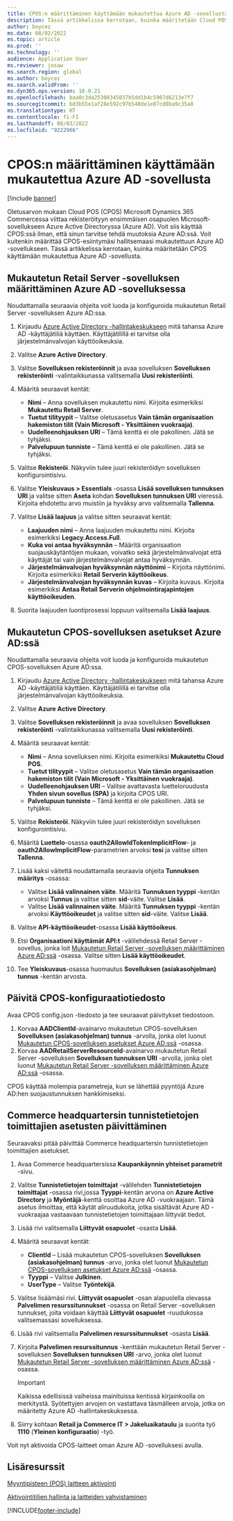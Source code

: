 ```yaml
---
title: CPOS:n määrittäminen käyttämään mukautettua Azure AD -sovellusta
description: Tässä artikkelissa kerrotaan, kuinka määritetään Cloud POS (CPOS) käyttämään mukautettua Azure Active Directory (Azure AD) -sovellusta.
author: boycez
ms.date: 08/02/2022
ms.topic: article
ms.prod: ''
ms.technology: ''
audience: Application User
ms.reviewer: josaw
ms.search.region: global
ms.author: boycez
ms.search.validFrom: ''
ms.dyn365.ops.version: 10.0.21
ms.openlocfilehash: baa0c3da25308345037b5dd1b4c5907d6213e7f7
ms.sourcegitcommit: bd3b55e1af28e592c97b540de1e87cd8ba9c35a8
ms.translationtype: HT
ms.contentlocale: fi-FI
ms.lasthandoff: 08/03/2022
ms.locfileid: "9222966"
---
```

# <a name="configure-cpos-to-use-a-custom-azure-ad-app"></a>CPOS:n määrittäminen käyttämään mukautettua Azure AD -sovellusta

[!include [banner](includes/banner.md)]

Oletusarvon mukaan Cloud POS (CPOS) Microsoft Dynamics 365 Commercessa viittaa rekisteröityyn ensimmäisen osapuolen Microsoft-sovellukseen Azure Active Directoryssa (Azure AD). Voit siis käyttää CPOS:ssä ilman, että sinun tarvitse tehdä muutoksia Azure AD:ssä. Voit kuitenkin määrittää CPOS-esiintymäsi hallitsemaasi mukautettuun Azure AD -sovellukseen. Tässä artikkelissa kerrotaan, kuinka määritetään CPOS käyttämään mukautettua Azure AD -sovellusta.

## <a name="set-up-a-custom-retail-server-app-in-azure-ad"></a>Mukautetun Retail Server -sovelluksen määrittäminen Azure AD -sovelluksessa

Noudattamalla seuraavia ohjeita voit luoda ja konfiguroida mukautetun Retail Server -sovelluksen Azure AD:ssa.

1. Kirjaudu [Azure Active Directory -hallintakeskukseen](https://aad.portal.azure.com) mitä tahansa Azure AD -käyttäjätiliä käyttäen. Käyttäjätilillä ei tarvitse olla järjestelmänvalvojan käyttöoikeuksia.
1. Valitse **Azure Active Directory**.
1. Valitse **Sovelluksen rekisteröinnit** ja avaa sovelluksen **Sovelluksen rekisteröinti** -valintaikkunassa valitsemalla **Uusi rekisteröinti**.
1. Määritä seuraavat kentät:

    - **Nimi** – Anna sovelluksen mukautettu nimi. Kirjoita esimerkiksi **Mukautettu Retail Server**.
    - **Tuetut tilityypit** – Valitse oletusasetus **Vain tämän organisaation hakemiston tilit (Vain Microsoft - Yksittäinen vuokraaja)**.
    - **Uudelleenohjauksen URI** – Tämä kenttä ei ole pakollinen. Jätä se tyhjäksi.
    - **Palvelupuun tunniste** – Tämä kenttä ei ole pakollinen. Jätä se tyhjäksi.
    
1. Valitse **Rekisteröi**. Näkyviin tulee juuri rekisteröidyn sovelluksen konfigurointisivu.
1. Valitse **Yleiskuvaus \> Essentials** -osassa **Lisää sovelluksen tunnuksen URI** ja valitse sitten **Aseta** kohdan **Sovelluksen tunnuksen URI** vieressä. Kirjoita ehdotettu arvo muistiin ja hyväksy arvo valitsemalla **Tallenna**. 
1. Valitse **Lisää laajuus** ja valitse sitten seuraavat kentät:

    - **Laajuuden nimi** – Anna laajuuden mukautettu nimi. Kirjoita esimerkiksi **Legacy.Access.Full**.
    - **Kuka voi antaa hyväksynnän** – Määritä organisaation suojauskäytäntöjen mukaan, voivatko sekä järjestelmänvalvojat että käyttäjät tai vain järjestelmänvalvojat antaa hyväksynnän.
    - **Järjestelmänvalvojan hyväksynnän näyttönimi** – Kirjoita näyttönimi. Kirjoita esimerkiksi **Retail Serverin käyttöoikeus**.
    - **Järjestelmänvalvojan hyväksynnän kuvas** – Kirjoita kuvaus. Kirjoita esimerkiksi **Antaa Retail Serverin ohjelmointirajapintojen käyttöoikeuden**.

1. Suorita laajuuden luontiprosessi loppuun valitsemalla **Lisää laajuus**.

## <a name="set-up-a-custom-cpos-app-in-azure-ad"></a>Mukautetun CPOS-sovelluksen asetukset Azure AD:ssä

Noudattamalla seuraavia ohjeita voit luoda ja konfiguroida mukautetun CPOS-sovelluksen Azure AD:ssa.

1. Kirjaudu [Azure Active Directory -hallintakeskukseen](https://aad.portal.azure.com) mitä tahansa Azure AD -käyttäjätiliä käyttäen. Käyttäjätilillä ei tarvitse olla järjestelmänvalvojan käyttöoikeuksia.
1. Valitse **Azure Active Directory**.
1. Valitse **Sovelluksen rekisteröinnit** ja avaa sovelluksen **Sovelluksen rekisteröinti** -valintaikkunassa valitsemalla **Uusi rekisteröinti**.
1. Määritä seuraavat kentät:

    - **Nimi** – Anna sovelluksen nimi. Kirjoita esimerkiksi **Mukautettu Cloud POS**.
    - **Tuetut tilityypit** – Valitse oletusasetus **Vain tämän organisaation hakemiston tilit (Vain Microsoft - Yksittäinen vuokraaja)**.
    - **Uudelleenohjauksen URI** – Valitse avattavasta luetteloruudusta **Yhden sivun sovellus (SPA)** ja kirjoita CPOS URI.
    - **Palvelupuun tunniste** – Tämä kenttä ei ole pakollinen. Jätä se tyhjäksi.

1. Valitse **Rekisteröi**. Näkyviin tulee juuri rekisteröidyn sovelluksen konfigurointisivu.
1. Määritä **Luettelo**-osassa **oauth2AllowIdTokenImplicitFlow**- ja **oauth2AllowImplicitFlow**-parametrien arvoksi **tosi** ja valitse sitten **Tallenna**.
1. Lisää kaksi väitettä noudattamalla seuraavia ohjeita **Tunnuksen määritys** -osassa:

    - Valitse **Lisää valinnainen väite**. Määritä **Tunnuksen tyyppi** -kentän arvoksi **Tunnus** ja valitse sitten **sid**-väite. Valitse **Lisää**.
    - Valitse **Lisää valinnainen väite**. Määritä **Tunnuksen tyyppi** -kentän arvoksi **Käyttöoikeudet** ja valitse sitten **sid**-väite. Valitse **Lisää**.

1. Valitse **API-käyttöoikeudet**-osassa **Lisää käyttöoikeus**.
1. Etsi **Organisaationi käyttämät API:t** -välilehdessä Retail Server -sovellus, jonka loit [Mukautetun Retail Server -sovelluksen määrittäminen Azure AD:ssä](#set-up-a-custom-retail-server-app-in-azure-ad) -osassa. Valitse sitten **Lisää käyttöoikeudet**.
1. Tee **Yleiskuvaus**-osassa huomautus **Sovelluksen (asiakasohjelman) tunnus** -kentän arvosta.

## <a name="update-the-cpos-configuration-file"></a>Päivitä CPOS-konfiguraatiotiedosto

Avaa CPOS config.json -tiedosto ja tee seuraavat päivitykset tiedostoon.

1. Korvaa **AADClientId**-avainarvo mukautetun CPOS-sovelluksen **Sovelluksen (asiakasohjelman) tunnus** -arvolla, jonka olet luonut [Mukautetun CPOS-sovelluksen asetukset Azure AD:ssä](#set-up-a-custom-cpos-app-in-azure-ad) -osassa.
1. Korvaa **AADRetailServerResourceId**-avainarvo mukautetun Retail Server -sovelluksen **Sovelluksen tunnuksen URI** -arvolla, jonka olet luonut [Mukautetun Retail Server -sovelluksen määrittäminen Azure AD:ssä](#set-up-a-custom-retail-server-app-in-azure-ad) -osassa.

CPOS käyttää molempia parametreja, kun se lähettää pyyntöjä Azure AD:hen suojaustunnuksen hankkimiseksi.

## <a name="update-identity-providers-settings-in-commerce-headquarters"></a>Commerce headquartersin tunnistetietojen toimittajien asetusten päivittäminen

Seuraavaksi pitää päivittää Commerce headquartersin tunnistetietojen toimittajien asetukset.

1. Avaa Commerce headquartersissa **Kaupankäynnin yhteiset parametrit** -sivu.
1. Valitse **Tunnistetietojen toimittajat** -välilehden **Tunnistetietojen toimittajat** -osassa rivi,jossa **Tyyppi**-kentän arvona on **Azure Active Directory** ja **Myöntäjä**-kenttä osoittaa Azure AD -vuokraajaan. Tämä asetus ilmoittaa, että käytät aliruudukoita, jotka sisältävät Azure AD -vuokraajaa vastaavaan tunnistetietojen toimittajaan liittyvät tiedot.
1. Lisää rivi valitsemalla **Liittyvät osapuolet** -osasta **Lisää**.
1. Määritä seuraavat kentät:

    - **ClientId** – Lisää mukautetun CPOS-sovelluksen **Sovelluksen (asiakasohjelman) tunnus** -arvo, jonka olet luonut [Mukautetun CPOS-sovelluksen asetukset Azure AD:ssä](#set-up-a-custom-cpos-app-in-azure-ad) -osassa.
    - **Tyyppi** – Valitse **Julkinen**.
    - **UserType** – Valitse **Työntekijä**.

1. Valitse lisäämäsi rivi. **Liittyvät osapuolet** -osan alapuolella olevassa **Palvelimen resurssitunnukset** -osassa on Retail Server -sovelluksen tunnukset, joita voidaan käyttää **Liittyvät osapuolet** -ruudukossa valitsemassasi sovelluksessa.
1. Lisää rivi valitsemalla **Palvelimen resurssitunnukset** -osasta **Lisää**.
1. Kirjoita **Palvelimen resurssitunnus** -kenttään mukautetun Retail Server -sovelluksen **Sovelluksen tunnuksen URI** -arvo, jonka olet luonut [Mukautetun Retail Server -sovelluksen määrittäminen Azure AD:ssä](#set-up-a-custom-retail-server-app-in-azure-ad) -osassa.

    > [!IMPORTANT]
    > Kaikissa edellisissä vaiheissa mainituissa kentissä kirjainkoolla on merkitystä. Syötettyjen arvojen on vastattava täsmälleen arvoja, jotka on määritetty Azure AD -hallintakeskuksessa.

1. Siirry kohtaan **Retail ja Commerce IT \> Jakeluaikataulu** ja suorita työ **1110** (**Yleinen konfiguraatio**) -työ.

Voit nyt aktivoida CPOS-laitteet oman Azure AD -sovelluksesi avulla.

## <a name="additional-resources"></a>Lisäresurssit

[Myyntipisteen (POS) laitteen aktivointi](dev-itpro/retail-device-activation.md)

[Aktivointitilien hallinta ja laitteiden vahvistaminen](set-up-activation-accounts-validate-devices-hq.md)

[!INCLUDE[footer-include](../includes/footer-banner.md)]
